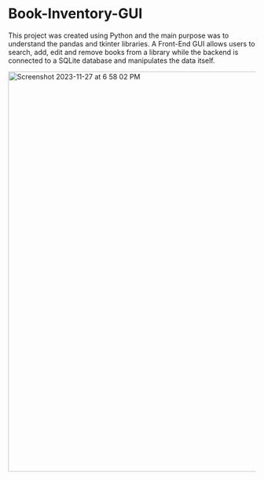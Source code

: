 # Book-Inventory-GUI

This project was created using Python and the main purpose was to understand the pandas and tkinter libraries. A Front-End GUI allows users to search, add, edit and remove books from a library while the backend is connected to a SQLite database and manipulates the data itself.

<img width="815" alt="Screenshot 2023-11-27 at 6 58 02 PM" src="https://github.com/ojomaa/Book-Inventory-GUI/assets/65083986/265db37d-6dec-44f5-a610-a936685b20e8">

